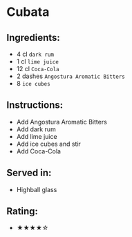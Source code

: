 # Cubata

## Ingredients:
- 4 cl `dark rum`
- 1 cl `lime juice`
- 12 cl `Coca-Cola`
- 2 dashes `Angostura Aromatic Bitters`
- 8 `ice cubes`

## Instructions:
- Add Angostura Aromatic Bitters
- Add dark rum
- Add lime juice
- Add ice cubes and stir
- Add Coca-Cola

## Served in:
- Highball glass

## Rating:
- ★★★★☆